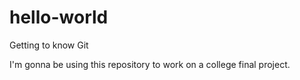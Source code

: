 # hello-world
Getting to know Git

I'm gonna be using this repository to work on a college final project.
